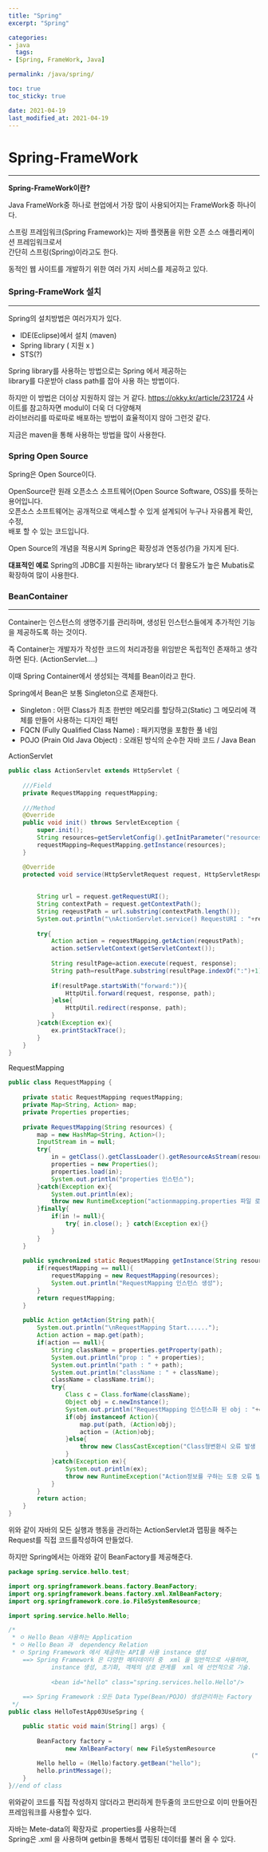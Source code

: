 ```yaml
---
title: "Spring"
excerpt: "Spring"

categories:
- java
  tags:
- [Spring, FrameWork, Java]

permalink: /java/spring/

toc: true
toc_sticky: true

date: 2021-04-19
last_modified_at: 2021-04-19
---
```


# Spring-FrameWork
---
**Spring-FrameWork이란?**

Java FrameWork중 하나로 현업에서 가장 많이 사용되어지는 FrameWork중 하나이다.

스프링 프레임워크(Spring Framework)는 자바 플랫폼을 위한 오픈 소스 애플리케이션 프레임워크로서  
간단히 스프링(Spring)이라고도 한다.  

동적인 웹 사이트를 개발하기 위한 여러 가지 서비스를 제공하고 있다.

### Spring-FrameWork 설치
---

Spring의 설치방법은 여러가지가 있다.
- IDE(Eclipse)에서 설치 (maven)
- Spring library ( 지원 x )
- STS(?)

Spring library를 사용하는 방법으로는 Spring 에서 제공하는  
library를 다운받아 class path를 잡아 사용 하는 방법이다.  

하지만 이 방법은 더이상 지원하지 않는 거 같다.
https://okky.kr/article/231724 사이트를 참고하자면 modul이 더욱 더 다양해져  
라이브러리를 따로따로 배포하는 방법이 효율적이지 않아 그런것 같다.

지금은 maven을 통해 사용하는 방법을 많이 사용한다.

### Spring Open Source

Spring은 Open Source이다.  

OpenSource란 원래 오픈소스 소프트웨어(Open Source Software, OSS)를 뜻하는 용어입니다.  
오픈소스 소프트웨어는 공개적으로 액세스할 수 있게 설계되어 누구나 자유롭게 확인, 수정,  
배포 할 수 있는 코드입니다. 

Open Source의 개념을 적용시켜 Spring은 확장성과 연동성(?)을 가지게 된다.  

**대표적인 예로** Spring의 JDBC를 지원하는 library보다 더 활용도가 높은 Mubatis로  
확장하여 많이 사용한다. 

### BeanContainer
---

Container는 인스턴스의 생명주기를 관리하며, 생성된 인스턴스들에게 추가적인 기능을 제공하도록 하는 것이다.  

즉 Container는 개발자가 작성한 코드의 처리과정을 위임받은 독립적인 존재하고 생각하면 된다. (ActionServlet....)

이때 Spring Container에서 생성되는 객체를 Bean이라고 한다.

Spring에서 Bean은 보통 Singleton으로 존재한다.
- Singleton : 어떤 Class가 최초 한번만 메모리를 할당하고(Static) 그 메모리에 객체를 만들어 사용하는 디자인 패턴
- FQCN (Fully Qualified Class Name) : 패키지명을 포함한 풀 네임
- POJO (Prain Old Java Object) : 오래된 방식의 순수한 자바 코드 / Java Bean
  

ActionServlet
```java
public class ActionServlet extends HttpServlet {
	
	///Field
	private RequestMapping requestMapping;
	
	///Method
	@Override
	public void init() throws ServletException {
		super.init();
		String resources=getServletConfig().getInitParameter("resources");
		requestMapping=RequestMapping.getInstance(resources);
	}

	@Override
	protected void service(HttpServletRequest request, HttpServletResponse response) 
																						throws ServletException, IOException {
		
		String url = request.getRequestURI();
		String contextPath = request.getContextPath();
		String reqeustPath = url.substring(contextPath.length());
		System.out.println("\nActionServlet.service() RequestURI : "+reqeustPath);
		
		try{
			Action action = requestMapping.getAction(reqeustPath);
			action.setServletContext(getServletContext());
			
			String resultPage=action.execute(request, response);
			String path=resultPage.substring(resultPage.indexOf(":")+1);
			
			if(resultPage.startsWith("forward:")){
				HttpUtil.forward(request, response, path);
			}else{
				HttpUtil.redirect(response, path);
			}
		}catch(Exception ex){
			ex.printStackTrace();
		}
	}
}
```

RequestMapping
```java
public class RequestMapping {
	
	private static RequestMapping requestMapping;
	private Map<String, Action> map;
	private Properties properties;
	
	private RequestMapping(String resources) {
		map = new HashMap<String, Action>();
		InputStream in = null;
		try{
			in = getClass().getClassLoader().getResourceAsStream(resources);
			properties = new Properties();
			properties.load(in);
			System.out.println("properties 인스턴스");
		}catch(Exception ex){
			System.out.println(ex);
			throw new RuntimeException("actionmapping.properties 파일 로딩 실패 :"  + ex);
		}finally{
			if(in != null){
				try{ in.close(); } catch(Exception ex){}
			}
		}
	}
	
	public synchronized static RequestMapping getInstance(String resources){
		if(requestMapping == null){
			requestMapping = new RequestMapping(resources);
			System.out.println("RequestMapping 인스턴스 생성");
		}
		return requestMapping;
	}
	
	public Action getAction(String path){
		System.out.println("\nRequestMapping Start......");
		Action action = map.get(path);
		if(action == null){
			String className = properties.getProperty(path);
			System.out.println("prop : " + properties);
			System.out.println("path : " + path);			
			System.out.println("className : " + className);
			className = className.trim();
			try{
				Class c = Class.forName(className);
				Object obj = c.newInstance();
				System.out.println("RequestMapping 인스턴스화 된 obj : "+obj);
				if(obj instanceof Action){
					map.put(path, (Action)obj);
					action = (Action)obj;
				}else{
					throw new ClassCastException("Class형변환시 오류 발생  ");
				}
			}catch(Exception ex){
				System.out.println(ex);
				throw new RuntimeException("Action정보를 구하는 도중 오류 발생 : " + ex);
			}
		}
		return action;
	}
}
```
위와 같이 자바의 모든 실행과 행동을 관리하는 ActionServlet과 맵핑을 해주는 Request를 직접 코드를작성하여 만들었다.  

하지만 Spring에서는 아래와 같이 BeanFactory를 제공해준다.

```java
package spring.service.hello.test;

import org.springframework.beans.factory.BeanFactory;
import org.springframework.beans.factory.xml.XmlBeanFactory;
import org.springframework.core.io.FileSystemResource;

import spring.service.hello.Hello;

/*
 * ㅇ Hello Bean 사용하는 Application
 * ㅇ Hello Bean 과  dependency Relation
 * ㅇ Spring Framework 에서 제공하는 API를 사용 instance 생성
	==>	Spring Framework 은 다양한 메타데이터 중  xml 을 일반적으로 사용하며,
	  		instance 생성, 초기화, 객체의 상호 관계를  xml 에 선언적으로 기술. 
	  				
			<bean id="hello" class="spring.services.hello.Hello"/>
			
	==> Spring Framework :모든 Data Type(Bean/POJO) 생성관리하는 Factory
 */
public class HelloTestApp03UseSpring {

	public static void main(String[] args) {
		
		BeanFactory factory =
				new XmlBeanFactory( new FileSystemResource
																	("./src/main/resources/config/hello.xml") );
		Hello hello = (Hello)factory.getBean("hello");
		hello.printMessage();
	}
}//end of class
```
위와같이 코드를 직접 작성하지 않더라고 편리하게 한두줄의 코드만으로 이미 만들어진 프레임워크를 사용할수 있다.

자바는 Mete-data의 확장자로 .properties를 사용하는데  
Spring은 .xml 을 사용하며 getbin을 통해서 맵핑된 데이터를 불러 올 수 있다.







